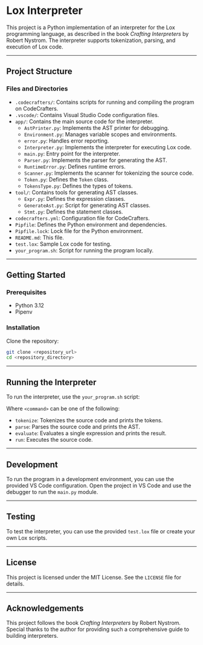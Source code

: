 # Lox Interpreter

This project is a Python implementation of an interpreter for the Lox programming language, as described in the book _Crafting Interpreters_ by Robert Nystrom. The interpreter supports tokenization, parsing, and execution of Lox code.

---

## Project Structure

### Files and Directories

- `.codecrafters/`: Contains scripts for running and compiling the program on CodeCrafters.
- `.vscode/`: Contains Visual Studio Code configuration files.
- `app/`: Contains the main source code for the interpreter.
  - `AstPrinter.py`: Implements the AST printer for debugging.
  - `Environment.py`: Manages variable scopes and environments.
  - `error.py`: Handles error reporting.
  - `Interpreter.py`: Implements the interpreter for executing Lox code.
  - `main.py`: Entry point for the interpreter.
  - `Parser.py`: Implements the parser for generating the AST.
  - `RuntimeError.py`: Defines runtime errors.
  - `Scanner.py`: Implements the scanner for tokenizing the source code.
  - `Token.py`: Defines the `Token` class.
  - `TokensType.py`: Defines the types of tokens.
- `tool/`: Contains tools for generating AST classes.
  - `Expr.py`: Defines the expression classes.
  - `GenerateAst.py`: Script for generating AST classes.
  - `Stmt.py`: Defines the statement classes.
- `codecrafters.yml`: Configuration file for CodeCrafters.
- `Pipfile`: Defines the Python environment and dependencies.
- `Pipfile.lock`: Lock file for the Python environment.
- `README.md`: This file.
- `test.lox`: Sample Lox code for testing.
- `your_program.sh`: Script for running the program locally.

---

## Getting Started

### Prerequisites

- Python 3.12
- Pipenv

### Installation

Clone the repository:

```bash
git clone <repository_url>
cd <repository_directory>
```

---

## Running the Interpreter

To run the interpreter, use the `your_program.sh` script:

Where `<command>` can be one of the following:

- `tokenize`: Tokenizes the source code and prints the tokens.
- `parse`: Parses the source code and prints the AST.
- `evaluate`: Evaluates a single expression and prints the result.
- `run`: Executes the source code.

---

## Development

To run the program in a development environment, you can use the provided VS Code configuration. Open the project in VS Code and use the debugger to run the `main.py` module.

---

## Testing

To test the interpreter, you can use the provided `test.lox` file or create your own Lox scripts.


---

## License

This project is licensed under the MIT License. See the `LICENSE` file for details.

---

## Acknowledgements

This project follows the book _Crafting Interpreters_ by Robert Nystrom. Special thanks to the author for providing such a comprehensive guide to building interpreters.
